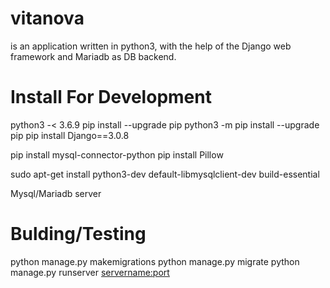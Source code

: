 # vitanova 
is an application written in python3,
with the help of the Django web framework and Mariadb as DB backend.

# Install For Development

python3 -< 3.6.9
pip install --upgrade pip
python3 -m pip install --upgrade pip
pip install Django==3.0.8

pip install mysql-connector-python
pip install Pillow

sudo apt-get install python3-dev default-libmysqlclient-dev build-essential

Mysql/Mariadb server

# Bulding/Testing

python manage.py makemigrations
python manage.py migrate
python manage.py runserver <servername:port>

